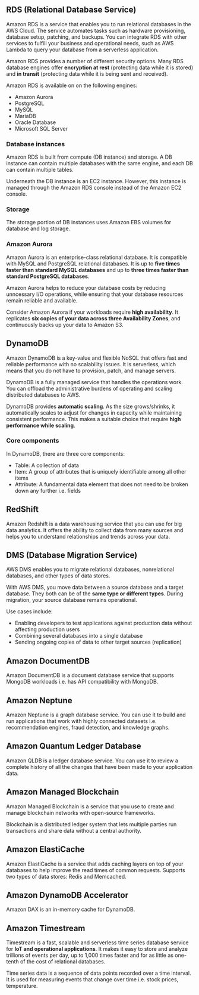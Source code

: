 ## RDS (Relational Database Service)

Amazon RDS is a service that enables you to run relational databases in the AWS Cloud. The service automates tasks such as hardware provisioning, database setup, patching, and backups. You can integrate RDS with other services to fulfill your business and operational needs, such as AWS Lambda to query your database from a serverless application.

Amazon RDS provides a number of different security options. Many RDS database engines offer **encryption at rest** (protecting data while it is stored) and **in transit** (protecting data while it is being sent and received).

Amazon RDS is available on on the following engines:

- Amazon Aurora
- PostgreSQL
- MySQL
- MariaDB
- Oracle Database
- Microsoft SQL Server

### Database instances

Amazon RDS is built from compute (DB instance) and storage. A DB instance can contain multiple databases with the same engine, and each DB can contain multiple tables.

Underneath the DB instance is an EC2 instance. However, this instance is managed through the Amazon RDS console instead of the Amazon EC2 console.

### Storage

The storage portion of DB instances uses Amazon EBS volumes for database and log storage.

### Amazon Aurora

Amazon Aurora is an enterprise-class relational database. It is compatible with MySQL and PostgreSQL relational databases. It is up to **five times faster than standard MySQL databases** and up to **three times faster than standard PostgreSQL databases**.

Amazon Aurora helps to reduce your database costs by reducing unncessary I/O operations, while ensuring that your database resources remain reliable and available.

Consider Amazon Aurora if your workloads require **high availability**. It replicates **six copies of your data across three Availability Zones**, and continuously backs up your data to Amazon S3.

## DynamoDB

Amazon DynamoDB is a key-value and flexible NoSQL that offers fast and reliable performance with no scalability issues. It is serverless, which means that you do not have to provision, patch, and manage servers.

DynamoDB is a fully managed service that handles the operations work. You can offload the administrative burdens of operating and scaling distributed databases to AWS.

DynamoDB provides **automatic scaling**. As the size grows/shrinks, it automatically scales to adjust for changes in capacity while maintaining consistent performance. This makes a suitable choice that require **high performance while scaling**.

### Core components

In DynamoDB, there are three core components:

- Table: A collection of data
- Item: A group of attributes that is uniquely identifiable among all other items
- Attribute: A fundamental data element that does not need to be broken down any further i.e. fields

## RedShift

Amazon Redshift is a data warehousing service that you can use for big data analytics. It offers the ability to collect data from many sources and helps you to understand relationships and trends across your data.

## DMS (Database Migration Service)

AWS DMS enables you to migrate relational databases, nonrelational databases, and other types of data stores.

With AWS DMS, you move data between a source database and a target database. They both can be of the **same type or different types**. During migration, your source database remains operational.

Use cases include:

- Enabling developers to test applications against production data without affecting production users
- Combining several databases into a single database
- Sending ongoing copies of data to other target sources (replication)

## Amazon DocumentDB

Amazon DocumentDB is a document database service that supports MongoDB workloads i.e. has API compatibility with MongoDB.

## Amazon Neptune

Amazon Neptune is a graph database service. You can use it to build and run applications that work with highly connected datasets i.e. recommendation engines, fraud detection, and knowledge graphs.

## Amazon Quantum Ledger Database

Amazon QLDB is a ledger database service. You can use it to review a complete history of all the changes that have been made to your application data.

## Amazon Managed Blockchain

Amazon Managed Blockchain is a service that you use to create and manage blockchain networks with open-source frameworks.

Blockchain is a distributed ledger system that lets multiple parties run transactions and share data without a central authority.

## Amazon ElastiCache

Amazon ElastiCache is a service that adds caching layers on top of your databases to help improve the read times of common requests. Supports two types of data stores: Redis and Memcached.

## Amazon DynamoDB Accelerator

Amazon DAX is an in-memory cache for DynamoDB.

## Amazon Timestream

Timestream is a fast, scalable and serverless time series database service for **IoT and operational applications**. It makes it easy to store and analyze trillions of events per day, up to 1,000 times faster and for as little as one-tenth of the cost of relational databases.

Time series data is a sequence of data points recorded over a time interval. It is used for measuring events that change over time i.e. stock prices, temperature.
